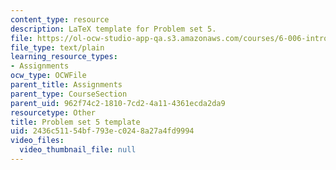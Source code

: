 ```yaml
---
content_type: resource
description: LaTeX template for Problem set 5.
file: https://ol-ocw-studio-app-qa.s3.amazonaws.com/courses/6-006-introduction-to-algorithms-spring-2008/2436c51154bf793ec0248a27a4fd9994_ps5_template.tex
file_type: text/plain
learning_resource_types:
- Assignments
ocw_type: OCWFile
parent_title: Assignments
parent_type: CourseSection
parent_uid: 962f74c2-1810-7cd2-4a11-4361ecda2da9
resourcetype: Other
title: Problem set 5 template
uid: 2436c511-54bf-793e-c024-8a27a4fd9994
video_files:
  video_thumbnail_file: null
---
```

